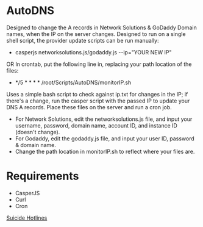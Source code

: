 # AutoDNS
Designed to change the A records in Network Solutions & GoDaddy Domain names, when the IP on the server changes. Designed to run on a single shell script, the provider update scripts can be run manually:
 - casperjs networksolutions.js/godaddy.js --ip="YOUR NEW IP"
 
OR In crontab, put the following line in, replacing your path location of the files:
 - */5     *       *       *       *       /root/Scripts/AutoDNS/monitorIP.sh

Uses a simple bash script to check against ip.txt for changes in the IP; if there's a change, run the casper script with the passed IP to update your DNS A records. Place these files on the server and run a cron job. 
 - For Network Solutions, edit the networksolutions.js file, and input your username, password, domain name, account ID, and instance ID (doesn't change). 
 - For Godaddy, edit the godaddy.js file, and input your user ID, password & domain name.
 - Change the path location in monitorIP.sh to reflect where your files are.

# Requirements
   - CasperJS
   - Curl
   - Cron

<a href="https://wwww.healthhelpchat.com/suicide-hotlines/" rel="noreferrer" title="Suicide prevention hotline">Suicide Hotlines</a>
